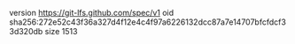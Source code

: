 version https://git-lfs.github.com/spec/v1
oid sha256:272e52c43f36a327d4f12e4c4f97a6226132dcc87a7e14707bfcfdcf33d320db
size 1513
